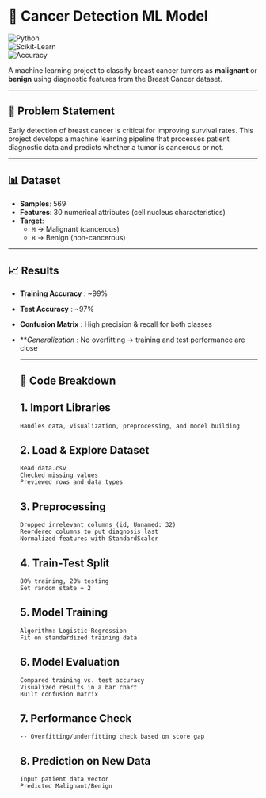 # 🧠 Cancer Detection ML Model  

![Python](https://img.shields.io/badge/Python-3.8%2B-blue.svg)  
![Scikit-Learn](https://img.shields.io/badge/ML-ScikitLearn-orange)  
![Accuracy](https://img.shields.io/badge/Accuracy-95%25-brightgreen)    

A machine learning project to classify breast cancer tumors as **malignant** or **benign** using diagnostic features from the Breast Cancer dataset.  

---

## 📌 Problem Statement  
Early detection of breast cancer is critical for improving survival rates. This project develops a machine learning pipeline that processes patient diagnostic data and predicts whether a tumor is cancerous or not.  

---

## 📊 Dataset  
- **Samples**: 569  
- **Features**: 30 numerical attributes (cell nucleus characteristics)  
- **Target**:  
  - `M` → Malignant (cancerous)  
  - `B` → Benign (non-cancerous)  

---

## 📈 Results
- **Training Accuracy** : ~99%
- **Test Accuracy** : ~97%
- **Confusion Matrix** : High precision & recall for both classes
- ***Generalization* : No overfitting → training and test performance are close

  ---

  ## 🧩 Code Breakdown
  ## 1. Import Libraries
      Handles data, visualization, preprocessing, and model building
  ## 2. Load & Explore Dataset
      Read data.csv
      Checked missing values
      Previewed rows and data types
  ## 3. Preprocessing
      Dropped irrelevant columns (id, Unnamed: 32)
      Reordered columns to put diagnosis last
      Normalized features with StandardScaler
  ## 4. Train-Test Split
      80% training, 20% testing
      Set random state = 2
  ## 5. Model Training
      Algorithm: Logistic Regression
      Fit on standardized training data
  ## 6. Model Evaluation
      Compared training vs. test accuracy
      Visualized results in a bar chart
      Built confusion matrix
  ## 7. Performance Check
      -- Overfitting/underfitting check based on score gap
  ## 8. Prediction on New Data
      Input patient data vector
      Predicted Malignant/Benign

